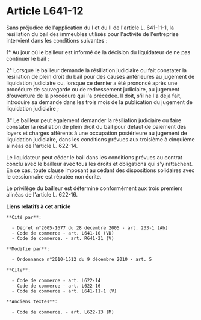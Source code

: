 # Article L641-12

Sans préjudice de l'application du I et du II de l'article L. 641-11-1, la résiliation du bail des immeubles utilisés pour
l'activité de l'entreprise intervient dans les conditions suivantes : 

1° Au jour où le bailleur est informé de la décision du liquidateur de ne pas continuer le bail ; 

2° Lorsque le bailleur demande la résiliation judiciaire ou fait constater la résiliation de plein droit du bail pour des
causes antérieures au jugement de liquidation judiciaire ou, lorsque ce dernier a été prononcé après une procédure de
sauvegarde ou de redressement judiciaire, au jugement d'ouverture de la procédure qui l'a précédée. Il doit, s'il ne l'a déjà
fait, introduire sa demande dans les trois mois de la publication du jugement de liquidation judiciaire ; 

3° Le bailleur peut également demander la résiliation judiciaire ou faire constater la résiliation de plein droit du bail
pour défaut de paiement des loyers et charges afférents à une occupation postérieure au jugement de liquidation judiciaire,
dans les conditions prévues aux troisième à cinquième alinéas de l'article L. 622-14. 

Le liquidateur peut céder le bail dans les conditions prévues au contrat conclu avec le bailleur avec tous les droits et
obligations qui s'y rattachent. En ce cas, toute clause imposant au cédant des dispositions solidaires avec le cessionnaire
est réputée non écrite. 

Le privilège du bailleur est déterminé conformément aux trois premiers alinéas de l'article L. 622-16.

**Liens relatifs à cet article**

	**Cité par**:

	  - Décret n°2005-1677 du 28 décembre 2005 - art. 233-1 (Ab)
	  - Code de commerce - art. L641-10 (VD)
	  - Code de commerce. - art. R641-21 (V)

	**Modifié par**:

	  - Ordonnance n°2010-1512 du 9 décembre 2010 - art. 5

	**Cite**:

	  - Code de commerce - art. L622-14
	  - Code de commerce - art. L622-16
	  - Code de commerce - art. L641-11-1 (V)

	**Anciens textes**:

	  - Code de commerce. - art. L622-13 (M)
